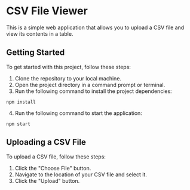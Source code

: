 <h1>CSV File Viewer</h1>

<p>This is a simple web application that allows you to upload a CSV file and view its contents in a table.</p>

<h2>Getting Started</h2>

<p>To get started with this project, follow these steps:</p>

<ol>
  <li>Clone the repository to your local machine.</li>
  <li>Open the project directory in a command prompt or terminal.</li>
  <li>Run the following command to install the project dependencies:</li>
</ol>

<pre><code>npm install</code></pre>

<ol start="4">
  <li>Run the following command to start the application:</li>
</ol>

<pre><code>npm start</code></pre>


<h2>Uploading a CSV File</h2>

<p>To upload a CSV file, follow these steps:</p>

<ol>
  <li>Click the "Choose File" button.</li>
  <li>Navigate to the location of your CSV file and select it.</li>
  <li>Click the "Upload" button.</li>
</ol>
